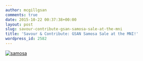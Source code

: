 ```yaml
---
author: mcgillgsan
comments: true
date: 2015-10-22 00:37:38+00:00
layout: post
slug: savour-contribute-gsan-samosa-sale-at-the-mni
title: 'Savour & Contribute: GSAN Samosa Sale at the MNI!'
wordpress_id: 2582
---
```


[![samosa](https://gsaneuro.files.wordpress.com/2015/10/samosa.jpg?w=450)](https://gsaneuro.files.wordpress.com/2015/10/samosa.jpg)
